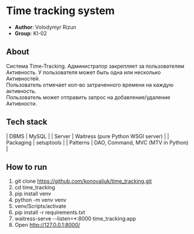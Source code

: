 # Time tracking system
- **Author**: Volodymyr Rizun     
- **Group**: KI-02    

## About
Система Time-Tracking. Администратор закрепляет за пользователем      
Активность. У пользователя может быть одна или несколько Активностей.       
Пользователь отмечает кол-во затраченного времени на каждую активность.       
Пользователь может отправить запрос на добавление/удаление Активности.       

## Tech stack
| DBMS      | MySQL                              |
| Server    | Waitress (pure Python WSGI server) |
| Packaging | setuptools                         |
| Patterns  | DAO, Command, MVC (MTV in Python)  |    

## How to run
1. git clone https://github.com/konovaliuk/time_tracking.git 
2. cd time_tracking  
3. pip install venv  
4. python -m venv venv  
5. venv/Scripts/activate  
6. pip install -r requirements.txt  
7. waitress-serve --listen=*:8000 time_tracking:app   
8. Open http://127.0.0.1:8000/